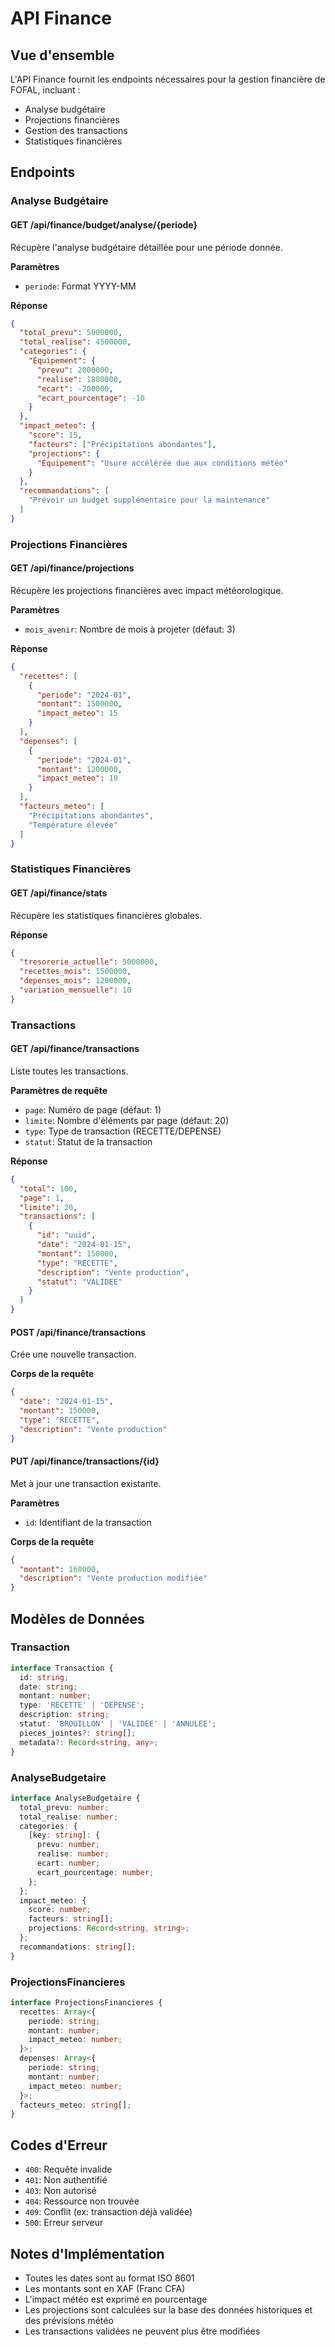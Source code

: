 # API Finance

## Vue d'ensemble

L'API Finance fournit les endpoints nécessaires pour la gestion financière de FOFAL, incluant :
- Analyse budgétaire
- Projections financières
- Gestion des transactions
- Statistiques financières

## Endpoints

### Analyse Budgétaire

#### GET /api/finance/budget/analyse/{periode}
Récupère l'analyse budgétaire détaillée pour une période donnée.

**Paramètres**
- `periode`: Format YYYY-MM

**Réponse**
```json
{
  "total_prevu": 5000000,
  "total_realise": 4500000,
  "categories": {
    "Équipement": {
      "prevu": 2000000,
      "realise": 1800000,
      "ecart": -200000,
      "ecart_pourcentage": -10
    }
  },
  "impact_meteo": {
    "score": 15,
    "facteurs": ["Précipitations abondantes"],
    "projections": {
      "Équipement": "Usure accélérée due aux conditions météo"
    }
  },
  "recommandations": [
    "Prévoir un budget supplémentaire pour la maintenance"
  ]
}
```

### Projections Financières

#### GET /api/finance/projections
Récupère les projections financières avec impact météorologique.

**Paramètres**
- `mois_avenir`: Nombre de mois à projeter (défaut: 3)

**Réponse**
```json
{
  "recettes": [
    {
      "periode": "2024-01",
      "montant": 1500000,
      "impact_meteo": 15
    }
  ],
  "depenses": [
    {
      "periode": "2024-01",
      "montant": 1200000,
      "impact_meteo": 10
    }
  ],
  "facteurs_meteo": [
    "Précipitations abondantes",
    "Température élevée"
  ]
}
```

### Statistiques Financières

#### GET /api/finance/stats
Récupère les statistiques financières globales.

**Réponse**
```json
{
  "tresorerie_actuelle": 5000000,
  "recettes_mois": 1500000,
  "depenses_mois": 1200000,
  "variation_mensuelle": 10
}
```

### Transactions

#### GET /api/finance/transactions
Liste toutes les transactions.

**Paramètres de requête**
- `page`: Numéro de page (défaut: 1)
- `limite`: Nombre d'éléments par page (défaut: 20)
- `type`: Type de transaction (RECETTE/DEPENSE)
- `statut`: Statut de la transaction

**Réponse**
```json
{
  "total": 100,
  "page": 1,
  "limite": 20,
  "transactions": [
    {
      "id": "uuid",
      "date": "2024-01-15",
      "montant": 150000,
      "type": "RECETTE",
      "description": "Vente production",
      "statut": "VALIDEE"
    }
  ]
}
```

#### POST /api/finance/transactions
Crée une nouvelle transaction.

**Corps de la requête**
```json
{
  "date": "2024-01-15",
  "montant": 150000,
  "type": "RECETTE",
  "description": "Vente production"
}
```

#### PUT /api/finance/transactions/{id}
Met à jour une transaction existante.

**Paramètres**
- `id`: Identifiant de la transaction

**Corps de la requête**
```json
{
  "montant": 160000,
  "description": "Vente production modifiée"
}
```

## Modèles de Données

### Transaction
```typescript
interface Transaction {
  id: string;
  date: string;
  montant: number;
  type: 'RECETTE' | 'DEPENSE';
  description: string;
  statut: 'BROUILLON' | 'VALIDEE' | 'ANNULEE';
  pieces_jointes?: string[];
  metadata?: Record<string, any>;
}
```

### AnalyseBudgetaire
```typescript
interface AnalyseBudgetaire {
  total_prevu: number;
  total_realise: number;
  categories: {
    [key: string]: {
      prevu: number;
      realise: number;
      ecart: number;
      ecart_pourcentage: number;
    };
  };
  impact_meteo: {
    score: number;
    facteurs: string[];
    projections: Record<string, string>;
  };
  recommandations: string[];
}
```

### ProjectionsFinancieres
```typescript
interface ProjectionsFinancieres {
  recettes: Array<{
    periode: string;
    montant: number;
    impact_meteo: number;
  }>;
  depenses: Array<{
    periode: string;
    montant: number;
    impact_meteo: number;
  }>;
  facteurs_meteo: string[];
}
```

## Codes d'Erreur

- `400`: Requête invalide
- `401`: Non authentifié
- `403`: Non autorisé
- `404`: Ressource non trouvée
- `409`: Conflit (ex: transaction déjà validée)
- `500`: Erreur serveur

## Notes d'Implémentation

- Toutes les dates sont au format ISO 8601
- Les montants sont en XAF (Franc CFA)
- L'impact météo est exprimé en pourcentage
- Les projections sont calculées sur la base des données historiques et des prévisions météo
- Les transactions validées ne peuvent plus être modifiées
